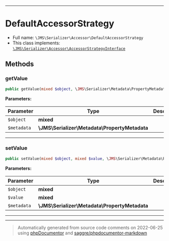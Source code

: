 ***

# DefaultAccessorStrategy





* Full name: `\JMS\Serializer\Accessor\DefaultAccessorStrategy`
* This class implements:
[`\JMS\Serializer\Accessor\AccessorStrategyInterface`](./AccessorStrategyInterface.md)




## Methods


### getValue



```php
public getValue(mixed $object, \JMS\Serializer\Metadata\PropertyMetadata $metadata): mixed
```








**Parameters:**

| Parameter | Type | Description |
|-----------|------|-------------|
| `$object` | **mixed** |  |
| `$metadata` | **\JMS\Serializer\Metadata\PropertyMetadata** |  |




***

### setValue



```php
public setValue(mixed $object, mixed $value, \JMS\Serializer\Metadata\PropertyMetadata $metadata): void
```








**Parameters:**

| Parameter | Type | Description |
|-----------|------|-------------|
| `$object` | **mixed** |  |
| `$value` | **mixed** |  |
| `$metadata` | **\JMS\Serializer\Metadata\PropertyMetadata** |  |




***


***
> Automatically generated from source code comments on 2022-06-25 using [phpDocumentor](http://www.phpdoc.org/) and [saggre/phpdocumentor-markdown](https://github.com/Saggre/phpDocumentor-markdown)
